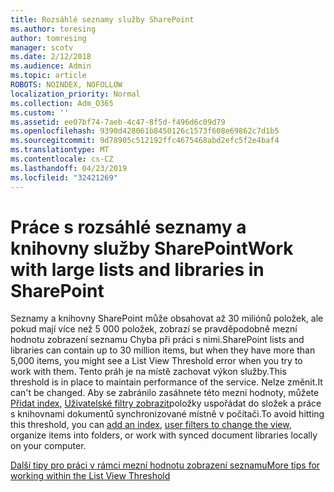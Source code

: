 ```yaml
---
title: Rozsáhlé seznamy služby SharePoint
ms.author: toresing
author: tomresing
manager: scotv
ms.date: 2/12/2018
ms.audience: Admin
ms.topic: article
ROBOTS: NOINDEX, NOFOLLOW
localization_priority: Normal
ms.collection: Adm_O365
ms.custom: ''
ms.assetid: ee07bf74-7aeb-4c47-8f5d-f496d6c09d79
ms.openlocfilehash: 9390d428061b8450126c1573f608e69862c7d1b5
ms.sourcegitcommit: 9d78905c512192ffc4675468abd2efc5f2e4baf4
ms.translationtype: MT
ms.contentlocale: cs-CZ
ms.lasthandoff: 04/23/2019
ms.locfileid: "32421269"
---
```

# <a name="work-with-large-lists-and-libraries-in-sharepoint"></a><span data-ttu-id="793f6-102">Práce s rozsáhlé seznamy a knihovny služby SharePoint</span><span class="sxs-lookup"><span data-stu-id="793f6-102">Work with large lists and libraries in SharePoint</span></span>

<span data-ttu-id="793f6-103">Seznamy a knihovny SharePoint může obsahovat až 30 miliónů položek, ale pokud mají více než 5 000 položek, zobrazí se pravděpodobně mezní hodnotu zobrazení seznamu Chyba při práci s nimi.</span><span class="sxs-lookup"><span data-stu-id="793f6-103">SharePoint lists and libraries can contain up to 30 million items, but when they have more than 5,000 items, you might see a List View Threshold error when you try to work with them.</span></span> <span data-ttu-id="793f6-104">Tento práh je na místě zachovat výkon služby.</span><span class="sxs-lookup"><span data-stu-id="793f6-104">This threshold is in place to maintain performance of the service.</span></span> <span data-ttu-id="793f6-105">Nelze změnit.</span><span class="sxs-lookup"><span data-stu-id="793f6-105">It can't be changed.</span></span> <span data-ttu-id="793f6-106">Aby se zabránilo zasáhnete této mezní hodnoty, můžete [Přidat index](https://go.microsoft.com/fwlink/?linkid=867784), [Uživatelské filtry zobrazit](https://go.microsoft.com/fwlink/?linkid=867786)položky uspořádat do složek a práce s knihovnami dokumentů synchronizované místně v počítači.</span><span class="sxs-lookup"><span data-stu-id="793f6-106">To avoid hitting this threshold, you can [add an index](https://go.microsoft.com/fwlink/?linkid=867784), [user filters to change the view](https://go.microsoft.com/fwlink/?linkid=867786), organize items into folders, or work with synced document libraries locally on your computer.</span></span> 
  
[<span data-ttu-id="793f6-107">Další tipy pro práci v rámci mezní hodnotu zobrazení seznamu</span><span class="sxs-lookup"><span data-stu-id="793f6-107">More tips for working within the List View Threshold</span></span>](https://go.microsoft.com/fwlink/?linkid=867787)
  


